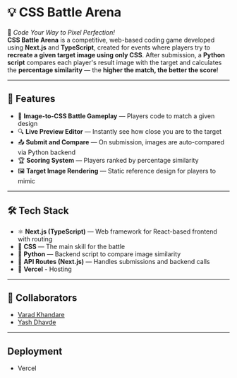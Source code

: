 # 💡 CSS Battle Arena  
🚀 *Code Your Way to Pixel Perfection!*  
**CSS Battle Arena** is a competitive, web-based coding game developed using **Next.js** and **TypeScript**, created for events where players try to **recreate a given target image using only CSS**. After submission, a **Python script** compares each player's result image with the target and calculates the **percentage similarity** — the **higher the match, the better the score**!

---

## 🔧 Features
- 🧩 **Image-to-CSS Battle Gameplay** — Players code to match a given design  
- 🔍 **Live Preview Editor** — Instantly see how close you are to the target  
- 📤 **Submit and Compare** — On submission, images are auto-compared via Python backend  
- 🏆 **Scoring System** — Players ranked by percentage similarity  
- 🖼️ **Target Image Rendering** — Static reference design for players to mimic  

---

## 🛠️ Tech Stack
- ⚛️ **Next.js (TypeScript)** — Web framework for React-based frontend with routing  
- 🎨 **CSS** — The main skill for the battle  
- 🐍 **Python** — Backend script to compare image similarity  
- 📡 **API Routes (Next.js)** — Handles submissions and backend calls
- 📡 **Vercel** - Hosting

---

## 👥 Collaborators
- [Varad Khandare](https://github.com/Varad11220)  
- [Yash Dhavde](https://github.com/YashD15)

---

## Deployment
- Vercel
